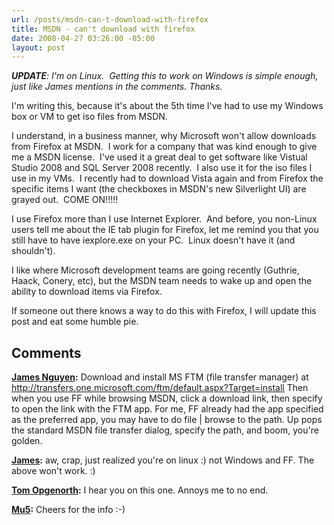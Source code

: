 ```yaml
---
url: /posts/msdn-can-t-download-with-firefox
title: MSDN - can't download with firefox
date: 2008-04-27 03:26:00 -05:00
layout: post
---
```


_**UPDATE**: I'm on Linux.  Getting this to work on Windows is simple enough, just like James mentions in the comments. Thanks._

I'm writing this, because it's about the 5th time I've had to use my Windows box or VM to get iso files from MSDN.

<rant>

I understand, in a business manner, why Microsoft won't allow downloads from Firefox at MSDN.  I work for a company that was kind enough to give me a MSDN license.  I've used it a great deal to get software like Vistual Studio 2008 and SQL Server 2008 recently.  I also use it for the iso files I use in my VMs.  I recently had to download Vista again and from Firefox the specific items I want (the checkboxes in MSDN's new Silverlight UI) are grayed out.  COME ON!!!!!

I use Firefox more than I use Internet Explorer.  And before, you non-Linux users tell me about the IE tab plugin for Firefox, let me remind you that you still have to have iexplore.exe on your PC.  Linux doesn't have it (and shouldn't).

I like where Microsoft development teams are going recently (Guthrie, Haack, Conery, etc), but the MSDN team needs to wake up and open the ability to download items via Firefox.

If someone out there knows a way to do this with Firefox, I will update this post and eat some humble pie.

</rant>

## Comments

**[James Nguyen](#234 "2008-04-27 04:53:09"):** Download and install MS FTM (file transfer manager) at <http://transfers.one.microsoft.com/ftm/default.aspx?Target=install> Then when you use FF while browsing MSDN, click a download link, then specify to open the link with the FTM app. For me, FF already had the app specified as the preferred app, you may have to do file | browse to the path. Up pops the standard MSDN file transfer dialog, specify the path, and boom, you're golden.

**[James](#235 "2008-04-27 04:54:04"):** aw, crap, just realized you're on linux :) not Windows and FF. The above won't work. :)

**[Tom Opgenorth](#236 "2008-04-27 17:32:51"):** I hear you on this one. Annoys me to no end.

**[Mu5](#237 "2008-10-10 18:02:48"):** Cheers for the info :-)

